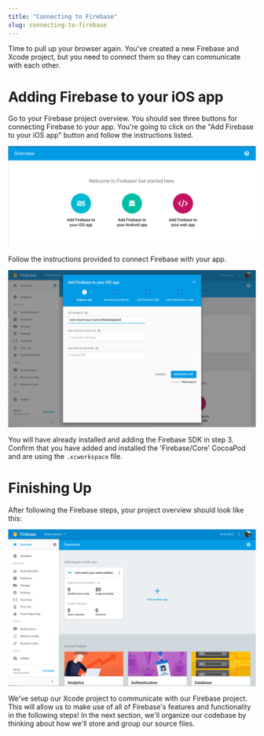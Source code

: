```yaml
---
title: "Connecting to Firebase"
slug: connecting-to-firebase
---
```


Time to pull up your browser again. You've created a new Firebase and Xcode project, but you need to connect them so they can communicate with each other.

# Adding Firebase to your iOS app

Go to your Firebase project overview. You should see three buttons for connecting Firebase to your app. You're going to click on the "Add Firebase to your iOS app" button and follow the instructions listed.

![Getting Starting with Firebase](assets/firebase-getting-started.png)

Follow the instructions provided to connect Firebase with your app.

![Follow Firebase Integration Steps](assets/follow-steps.png)

You will have already installed and adding the Firebase SDK in step 3. Confirm that you have added and installed the 'Firebase/Core' CocoaPod and are using the `.xcworkspace` file.

# Finishing Up

After following the Firebase steps, your project overview should look like this:

![Finished Connecting To Firebase](assets/finished-connecting.png)

We've setup our Xcode project to communicate with our Firebase project. This will allow us to make use of all of Firebase's features and functionality in the following steps! In the next section, we'll organize our codebase by thinking about how we'll store and group our source files.
